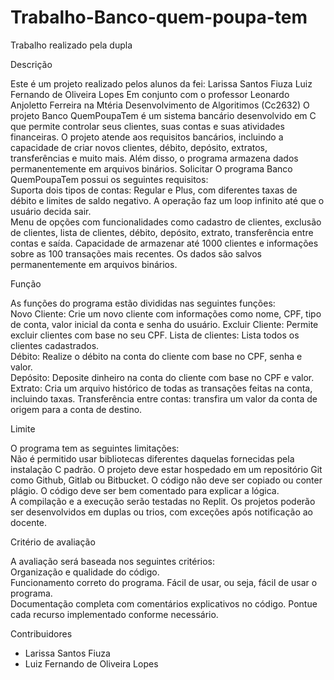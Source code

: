 # Trabalho-Banco-quem-poupa-tem
Trabalho realizado pela dupla 

Descrição  

Este é um projeto realizado pelos alunos da fei: 
Larissa Santos Fiuza
Luiz Fernando de Oliveira Lopes
Em conjunto com o professor Leonardo Anjoletto Ferreira na Mtéria Desenvolvimento de Algoritimos (Cc2632)
O projeto Banco QuemPoupaTem é um sistema bancário desenvolvido em C que permite controlar seus clientes, suas contas e suas atividades financeiras. 
O projeto atende aos requisitos bancários, incluindo a capacidade de criar novos clientes, débito, depósito, extratos, transferências e muito mais. 
Além disso, o programa armazena  dados permanentemente em arquivos binários.  Solicitar  O programa  Banco QuemPoupaTem possui os seguintes requisitos:   
Suporta dois tipos de contas: Regular e Plus, com diferentes taxas de débito e limites de saldo negativo. A operação faz um loop infinito até que o usuário decida sair.  
Menu de opções com funcionalidades como cadastro de clientes, exclusão de clientes, lista de clientes, débito, depósito, extrato, transferência entre contas e saída. 
Capacidade de armazenar até 1000 clientes e informações sobre as  100 transações mais recentes. Os dados são salvos permanentemente em arquivos binários. 

Função  

As funções do programa estão divididas nas seguintes funções:   
Novo Cliente: Crie um novo cliente com informações como nome, CPF, tipo de conta, valor inicial da conta e senha do usuário. 
Excluir Cliente: Permite excluir clientes com base no seu CPF. Lista de clientes: Lista todos os clientes cadastrados.  
Débito: Realize o débito na conta do cliente com base no CPF, senha e valor.  
Depósito: Deposite dinheiro na conta do cliente com base no CPF e valor.  
Extrato: Cria um arquivo  histórico de todas as transações feitas na conta, incluindo taxas. 
Transferência entre contas: transfira um valor da conta de origem para a conta de destino. 

Limite  

O programa tem as seguintes limitações:   
Não é permitido usar bibliotecas diferentes daquelas fornecidas pela instalação C padrão. 
O projeto deve estar hospedado em um repositório Git como Github, Gitlab ou Bitbucket. 
O código não deve ser copiado ou conter plágio. 
O código deve ser bem comentado para explicar a lógica.  
A compilação e a execução serão testadas no Replit. 
Os projetos poderão ser desenvolvidos em duplas ou trios, com exceções após notificação ao docente. 

Critério de avaliação 

A avaliação será baseada nos seguintes critérios:   
Organização e qualidade do código.  
Funcionamento correto do programa. 
Fácil de usar, ou seja, fácil de usar o programa.  
Documentação completa com comentários explicativos no código. 
Pontue cada recurso implementado conforme necessário. 

Contribuidores

- Larissa Santos Fiuza
- Luiz Fernando de Oliveira Lopes
